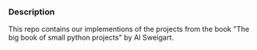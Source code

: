 ### Description

This repo contains our implementions of the projects from the book "The big book of
small python projects" by Al Sweigart.